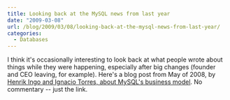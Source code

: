 ```yaml
---
title: Looking back at the MySQL news from last year
date: "2009-03-08"
url: /blog/2009/03/08/looking-back-at-the-mysql-news-from-last-year/
categories:
  - Databases
---
```

I think it's occasionally interesting to look back at what people wrote about things while they were happening, especially after big changes (founder and CEO leaving, for example). Here's a blog post from May of 2008, by [Henrik Ingo and Ignacio Torres, about MySQL's business model][1]. No commentary -- just the link.

 [1]: http://people.warp.es/~nachohttp://www.xaprb.com/blog/?p=288
